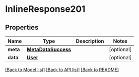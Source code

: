 # InlineResponse201

## Properties
Name | Type | Description | Notes
------------ | ------------- | ------------- | -------------
**meta** | [**MetaDataSuccess**](MetaDataSuccess.md) |  | [optional] 
**data** | [**User**](User.md) |  | [optional] 

[[Back to Model list]](../README.md#documentation-for-models) [[Back to API list]](../README.md#documentation-for-api-endpoints) [[Back to README]](../README.md)



